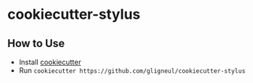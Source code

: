 # cookiecutter-stylus

## How to Use

* Install [cookiecutter](https://cookiecutter.readthedocs.io/en/stable/installation.html)
* Run `cookiecutter https://github.com/gligneul/cookiecutter-stylus`

